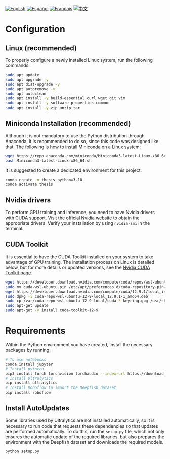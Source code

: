 [![English](https://img.shields.io/badge/lang-English-blue)](README.en.md)
[![Español](https://img.shields.io/badge/lang-Español-green)](README.es.md)
[![Français](https://img.shields.io/badge/lang-Français-yellow)](README.fr.md)
[![中文](https://img.shields.io/badge/lang-中文-red)](README.zh.md)

# Configuration
## Linux (recommended)
To properly configure a newly installed Linux system, run the following commands:
```bash
sudo apt update
sudo apt upgrade -y
sudo apt dist-upgrade -y
sudo apt autoremove -y
sudo apt autoclean
sudo apt install -y build-essential curl wget git vim
sudo apt install -y software-properties-common
sudo apt install -y zip unzip tar
```

## Miniconda Installation (recommended)
Although it is not mandatory to use the Python distribution through Anaconda, it is recommended to do so, since this code was designed like that. The following is how to install Miniconda on a Linux system:
```bash
wget https://repo.anaconda.com/miniconda/Miniconda3-latest-Linux-x86_64.sh
bash Miniconda3-latest-Linux-x86_64.sh
```

It is suggested to create a dedicated environment for this project:
```bash
conda create -n thesis python=3.10
conda activate thesis
```

## Nvidia drivers
To perform GPU training and inference, you need to have Nvidia drivers with CUDA support. Visit the [official Nvidia website](https://www.nvidia.com) to obtain the appropriate drivers. Verify your installation by using ``nvidia-smi`` in the terminal.

## CUDA Toolkit
It is essential to have the CUDA Toolkit installed on your system to take advantage of GPU training. The installation process on Linux is detailed below, but for more details or updated versions, see the [Nvidia CUDA Toolkit page](https://developer.nvidia.com/cuda-downloads).
```bash
wget https://developer.download.nvidia.com/compute/cuda/repos/wsl-ubuntu/x86_64/cuda-wsl-ubuntu.pin
sudo mv cuda-wsl-ubuntu.pin /etc/apt/preferences.d/cuda-repository-pin-600
wget https://developer.download.nvidia.com/compute/cuda/12.9.1/local_installers/cuda-repo-wsl-ubuntu-12-9-local_12.9.1-1_amd64.deb
sudo dpkg -i cuda-repo-wsl-ubuntu-12-9-local_12.9.1-1_amd64.deb
sudo cp /var/cuda-repo-wsl-ubuntu-12-9-local/cuda-*-keyring.gpg /usr/share/keyrings/
sudo apt-get update
sudo apt-get -y install cuda-toolkit-12-9
```

# Requirements
Within the Python environment you have created, install the necessary packages by running:
```bash
# To use notebooks
conda install jupyter
# Install pytorch
pip3 install torch torchvision torchaudio --index-url https://download.pytorch.org/whl/cu128
# Install Ultralytics
pip install ultralytics
# Install Roboflow to import the Deepfish dataset
pip install roboflow
```

## Install AutoUpdates
Some libraries used by Ultralytics are not installed automatically, so it is necessary to run code that requests these dependencies so that updates are performed automatically. To do this, run the ``setup.py`` file, which not only ensures the automatic update of the required libraries, but also prepares the environment with the Deepfish dataset and downloads the required models.
```bash
python setup.py
```